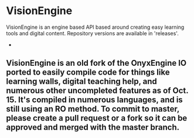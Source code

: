 # VisionEngine
VisionEngine is an engine based API based around creating easy learning tools and digital content. Repository versions are available in 'releases'.

-
VisionEngine is an old fork of the OnyxEngine IO ported to easily compile code for things like learning walls, digital teaching
help, and numerous other uncompleted features as of Oct. 15.
It's compiled in numerous languages, and is still using an RO method. To commit to master, please create a pull request or a fork so it can be approved and merged with the master branch.
-
